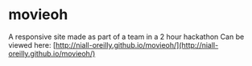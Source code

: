 # movieoh

A responsive site made as part of a team in a 2 hour hackathon
Can be viewed here: [http://niall-oreilly.github.io/movieoh/](http://niall-oreilly.github.io/movieoh/)
